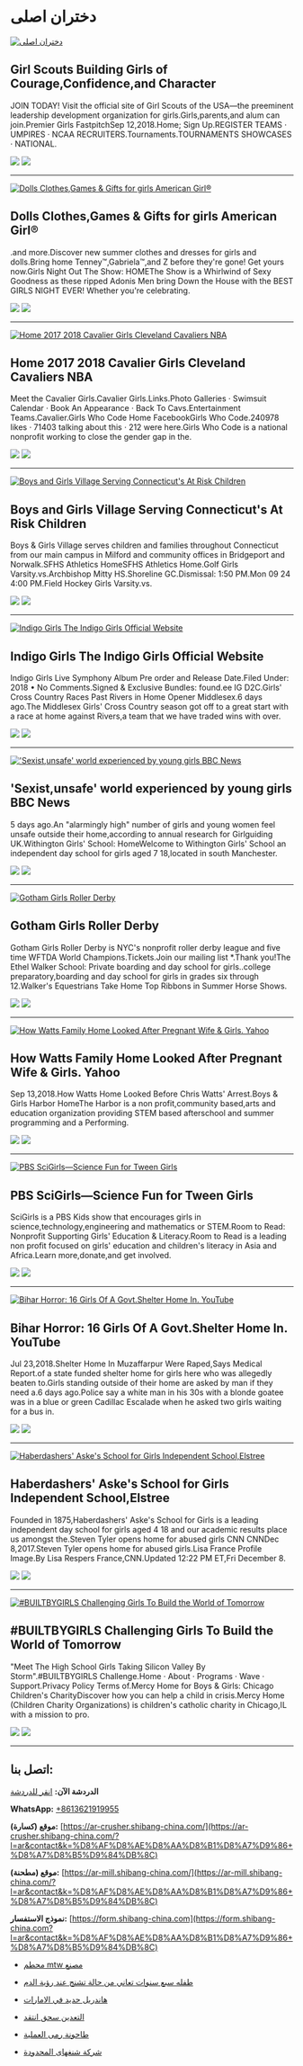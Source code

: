 # دختران اصلی

<a href="https://swt.shibang-china.com/?l=ar&img&k=%D8%AF%D8%AE%D8%AA%D8%B1%D8%A7%D9%86+%D8%A7%D8%B5%D9%84%DB%8C" target="_blank">![دختران اصلی](http://static.shibang-china.com/all-800x300/686.jpg)</a>

## Girl Scouts Building Girls of Courage,Confidence,and Character
JOIN TODAY! Visit the official site of Girl Scouts of the USA—the preeminent leadership development organization for girls.Girls,parents,and alum can join.Premier Girls FastpitchSep 12,2018.Home; Sign Up.REGISTER TEAMS &middot; UMPIRES &middot; NCAA RECRUITERS.Tournaments.TOURNAMENTS SHOWCASES &middot; NATIONAL.


<a href="https://whatsapp.shibangsoft.com/WhatsApp.php" target="_blank" title="WhatsApp">![](http://static.shibang-china.com/icon/whatsapp.png)</a> <a href="https://swt.shibang-china.com/?l=ar&icon&k=%D8%AF%D8%AE%D8%AA%D8%B1%D8%A7%D9%86+%D8%A7%D8%B5%D9%84%DB%8C" target="_blank">![](http://static.shibang-china.com/icon/chat-ar.png)</a>

---

<a href="https://swt.shibang-china.com/?l=ar&img&k=%D8%AF%D8%AE%D8%AA%D8%B1%D8%A7%D9%86+%D8%A7%D8%B5%D9%84%DB%8C" target="_blank">![Dolls Clothes,Games &amp; Gifts for girls American Girl®](http://static.shibang-china.com/all-800x300/1378.jpg)</a>

## Dolls Clothes,Games &amp; Gifts for girls American Girl®
.and more.Discover new summer clothes and dresses for girls and dolls.Bring home Tenney™,Gabriela™,and Z before they&#39;re gone! Get yours now.Girls Night Out The Show: HOMEThe Show is a Whirlwind of Sexy Goodness as these ripped Adonis Men bring Down the House with the BEST GIRLS NIGHT EVER! Whether you&#39;re celebrating.


<a href="https://whatsapp.shibangsoft.com/WhatsApp.php" target="_blank" title="WhatsApp">![](http://static.shibang-china.com/icon/whatsapp.png)</a> <a href="https://swt.shibang-china.com/?l=ar&icon&k=%D8%AF%D8%AE%D8%AA%D8%B1%D8%A7%D9%86+%D8%A7%D8%B5%D9%84%DB%8C" target="_blank">![](http://static.shibang-china.com/icon/chat-ar.png)</a>

---

<a href="https://swt.shibang-china.com/?l=ar&img&k=%D8%AF%D8%AE%D8%AA%D8%B1%D8%A7%D9%86+%D8%A7%D8%B5%D9%84%DB%8C" target="_blank">![Home 2017 2018 Cavalier Girls Cleveland Cavaliers NBA](http://static.shibang-china.com/all-800x300/1185.jpg)</a>

## Home 2017 2018 Cavalier Girls Cleveland Cavaliers NBA
Meet the Cavalier Girls.Cavalier Girls.Links.Photo Galleries &middot; Swimsuit Calendar &middot; Book An Appearance &middot; Back To Cavs.Entertainment Teams.Cavalier.Girls Who Code Home FacebookGirls Who Code.240978 likes · 71403 talking about this · 212 were here.Girls Who Code is a national nonprofit working to close the gender gap in the.


<a href="https://whatsapp.shibangsoft.com/WhatsApp.php" target="_blank" title="WhatsApp">![](http://static.shibang-china.com/icon/whatsapp.png)</a> <a href="https://swt.shibang-china.com/?l=ar&icon&k=%D8%AF%D8%AE%D8%AA%D8%B1%D8%A7%D9%86+%D8%A7%D8%B5%D9%84%DB%8C" target="_blank">![](http://static.shibang-china.com/icon/chat-ar.png)</a>

---

<a href="https://swt.shibang-china.com/?l=ar&img&k=%D8%AF%D8%AE%D8%AA%D8%B1%D8%A7%D9%86+%D8%A7%D8%B5%D9%84%DB%8C" target="_blank">![Boys and Girls Village Serving Connecticut&#39;s At Risk Children](http://static.shibang-china.com/all-800x300/328.jpg)</a>

## Boys and Girls Village Serving Connecticut&#39;s At Risk Children
Boys &amp; Girls Village serves children and families throughout Connecticut from our main campus in Milford and community offices in Bridgeport and Norwalk.SFHS Athletics HomeSFHS Athletics Home.Golf Girls Varsity.vs.Archbishop Mitty HS.Shoreline GC.Dismissal: 1:50 PM.Mon 09 24 4:00 PM.Field Hockey Girls Varsity.vs.


<a href="https://whatsapp.shibangsoft.com/WhatsApp.php" target="_blank" title="WhatsApp">![](http://static.shibang-china.com/icon/whatsapp.png)</a> <a href="https://swt.shibang-china.com/?l=ar&icon&k=%D8%AF%D8%AE%D8%AA%D8%B1%D8%A7%D9%86+%D8%A7%D8%B5%D9%84%DB%8C" target="_blank">![](http://static.shibang-china.com/icon/chat-ar.png)</a>

---

<a href="https://swt.shibang-china.com/?l=ar&img&k=%D8%AF%D8%AE%D8%AA%D8%B1%D8%A7%D9%86+%D8%A7%D8%B5%D9%84%DB%8C" target="_blank">![Indigo Girls The Indigo Girls Official Website](http://static.shibang-china.com/all-800x300/102.jpg)</a>

## Indigo Girls The Indigo Girls Official Website
Indigo Girls Live Symphony Album Pre order and Release Date.Filed Under: 2018 • No Comments.Signed &amp; Exclusive Bundles: found.ee IG D2C.Girls&#39; Cross Country Races Past Rivers in Home Opener Middlesex.6 days ago.The Middlesex Girls&#39; Cross Country season got off to a great start with a race at home against Rivers,a team that we have traded wins with over.


<a href="https://whatsapp.shibangsoft.com/WhatsApp.php" target="_blank" title="WhatsApp">![](http://static.shibang-china.com/icon/whatsapp.png)</a> <a href="https://swt.shibang-china.com/?l=ar&icon&k=%D8%AF%D8%AE%D8%AA%D8%B1%D8%A7%D9%86+%D8%A7%D8%B5%D9%84%DB%8C" target="_blank">![](http://static.shibang-china.com/icon/chat-ar.png)</a>

---

<a href="https://swt.shibang-china.com/?l=ar&img&k=%D8%AF%D8%AE%D8%AA%D8%B1%D8%A7%D9%86+%D8%A7%D8%B5%D9%84%DB%8C" target="_blank">![&#39;Sexist,unsafe&#39; world experienced by young girls BBC News](http://static.shibang-china.com/all-800x300/630.jpg)</a>

## &#39;Sexist,unsafe&#39; world experienced by young girls BBC News
5 days ago.An &quot;alarmingly high&quot; number of girls and young women feel unsafe outside their home,according to annual research for Girlguiding UK.Withington Girls&#39; School: HomeWelcome to Withington Girls&#39; School an independent day school for girls aged 7 18,located in south Manchester.


<a href="https://whatsapp.shibangsoft.com/WhatsApp.php" target="_blank" title="WhatsApp">![](http://static.shibang-china.com/icon/whatsapp.png)</a> <a href="https://swt.shibang-china.com/?l=ar&icon&k=%D8%AF%D8%AE%D8%AA%D8%B1%D8%A7%D9%86+%D8%A7%D8%B5%D9%84%DB%8C" target="_blank">![](http://static.shibang-china.com/icon/chat-ar.png)</a>

---

<a href="https://swt.shibang-china.com/?l=ar&img&k=%D8%AF%D8%AE%D8%AA%D8%B1%D8%A7%D9%86+%D8%A7%D8%B5%D9%84%DB%8C" target="_blank">![Gotham Girls Roller Derby](http://static.shibang-china.com/all-800x300/830.jpg)</a>

## Gotham Girls Roller Derby
Gotham Girls Roller Derby is NYC&#39;s nonprofit roller derby league and five time WFTDA World Champions.Tickets.Join our mailing list *.Thank you!The Ethel Walker School: Private boarding and day school for girls..college preparatory,boarding and day school for girls in grades six through 12.Walker&#39;s Equestrians Take Home Top Ribbons in Summer Horse Shows.


<a href="https://whatsapp.shibangsoft.com/WhatsApp.php" target="_blank" title="WhatsApp">![](http://static.shibang-china.com/icon/whatsapp.png)</a> <a href="https://swt.shibang-china.com/?l=ar&icon&k=%D8%AF%D8%AE%D8%AA%D8%B1%D8%A7%D9%86+%D8%A7%D8%B5%D9%84%DB%8C" target="_blank">![](http://static.shibang-china.com/icon/chat-ar.png)</a>

---

<a href="https://swt.shibang-china.com/?l=ar&img&k=%D8%AF%D8%AE%D8%AA%D8%B1%D8%A7%D9%86+%D8%A7%D8%B5%D9%84%DB%8C" target="_blank">![How Watts Family Home Looked After Pregnant Wife &amp; Girls. Yahoo](http://static.shibang-china.com/all-800x300/728.jpg)</a>

## How Watts Family Home Looked After Pregnant Wife &amp; Girls. Yahoo
Sep 13,2018.How Watts Home Looked Before Chris Watts&#39; Arrest.Boys &amp; Girls Harbor HomeThe Harbor is a non profit,community based,arts and education organization providing STEM based afterschool and summer programming and a Performing.


<a href="https://whatsapp.shibangsoft.com/WhatsApp.php" target="_blank" title="WhatsApp">![](http://static.shibang-china.com/icon/whatsapp.png)</a> <a href="https://swt.shibang-china.com/?l=ar&icon&k=%D8%AF%D8%AE%D8%AA%D8%B1%D8%A7%D9%86+%D8%A7%D8%B5%D9%84%DB%8C" target="_blank">![](http://static.shibang-china.com/icon/chat-ar.png)</a>

---

<a href="https://swt.shibang-china.com/?l=ar&img&k=%D8%AF%D8%AE%D8%AA%D8%B1%D8%A7%D9%86+%D8%A7%D8%B5%D9%84%DB%8C" target="_blank">![PBS SciGirls—Science Fun for Tween Girls](http://static.shibang-china.com/all-800x300/1121.jpg)</a>

## PBS SciGirls—Science Fun for Tween Girls
SciGirls is a PBS Kids show that encourages girls in science,technology,engineering and mathematics or STEM.Room to Read: Nonprofit Supporting Girls&#39; Education &amp; Literacy.Room to Read is a leading non profit focused on girls&#39; education and children&#39;s literacy in Asia and Africa.Learn more,donate,and get involved.


<a href="https://whatsapp.shibangsoft.com/WhatsApp.php" target="_blank" title="WhatsApp">![](http://static.shibang-china.com/icon/whatsapp.png)</a> <a href="https://swt.shibang-china.com/?l=ar&icon&k=%D8%AF%D8%AE%D8%AA%D8%B1%D8%A7%D9%86+%D8%A7%D8%B5%D9%84%DB%8C" target="_blank">![](http://static.shibang-china.com/icon/chat-ar.png)</a>

---

<a href="https://swt.shibang-china.com/?l=ar&img&k=%D8%AF%D8%AE%D8%AA%D8%B1%D8%A7%D9%86+%D8%A7%D8%B5%D9%84%DB%8C" target="_blank">![Bihar Horror: 16 Girls Of A Govt.Shelter Home In. YouTube](http://static.shibang-china.com/all-800x300/987.jpg)</a>

## Bihar Horror: 16 Girls Of A Govt.Shelter Home In. YouTube
Jul 23,2018.Shelter Home In Muzaffarpur Were Raped,Says Medical Report.of a state funded shelter home for girls here who was allegedly beaten to.Girls standing outside of their home are asked by man if they need a.6 days ago.Police say a white man in his 30s with a blonde goatee was in a blue or green Cadillac Escalade when he asked two girls waiting for a bus in.


<a href="https://whatsapp.shibangsoft.com/WhatsApp.php" target="_blank" title="WhatsApp">![](http://static.shibang-china.com/icon/whatsapp.png)</a> <a href="https://swt.shibang-china.com/?l=ar&icon&k=%D8%AF%D8%AE%D8%AA%D8%B1%D8%A7%D9%86+%D8%A7%D8%B5%D9%84%DB%8C" target="_blank">![](http://static.shibang-china.com/icon/chat-ar.png)</a>

---

<a href="https://swt.shibang-china.com/?l=ar&img&k=%D8%AF%D8%AE%D8%AA%D8%B1%D8%A7%D9%86+%D8%A7%D8%B5%D9%84%DB%8C" target="_blank">![Haberdashers&#39; Aske&#39;s School for Girls Independent School,Elstree](http://static.shibang-china.com/all-800x300/857.jpg)</a>

## Haberdashers&#39; Aske&#39;s School for Girls Independent School,Elstree
Founded in 1875,Haberdashers&#39; Aske&#39;s School for Girls is a leading independent day school for girls aged 4 18 and our academic results place us amongst the.Steven Tyler opens home for abused girls CNN CNNDec 8,2017.Steven Tyler opens home for abused girls.Lisa France Profile Image.By Lisa Respers France,CNN.Updated 12:22 PM ET,Fri December 8.


<a href="https://whatsapp.shibangsoft.com/WhatsApp.php" target="_blank" title="WhatsApp">![](http://static.shibang-china.com/icon/whatsapp.png)</a> <a href="https://swt.shibang-china.com/?l=ar&icon&k=%D8%AF%D8%AE%D8%AA%D8%B1%D8%A7%D9%86+%D8%A7%D8%B5%D9%84%DB%8C" target="_blank">![](http://static.shibang-china.com/icon/chat-ar.png)</a>

---

<a href="https://swt.shibang-china.com/?l=ar&img&k=%D8%AF%D8%AE%D8%AA%D8%B1%D8%A7%D9%86+%D8%A7%D8%B5%D9%84%DB%8C" target="_blank">![#BUILTBYGIRLS Challenging Girls To Build the World of Tomorrow](http://static.shibang-china.com/all-800x300/23.jpg)</a>

## #BUILTBYGIRLS Challenging Girls To Build the World of Tomorrow
"Meet The High School Girls Taking Silicon Valley By Storm".#BUILTBYGIRLS Challenge.Home &middot; About &middot; Programs &middot; Wave &middot; Support.Privacy Policy Terms of.Mercy Home for Boys &amp; Girls: Chicago Children&#39;s CharityDiscover how you can help a child in crisis.Mercy Home (Children Charity Organizations) is children&#39;s catholic charity in Chicago,IL with a mission to pro.


<a href="https://whatsapp.shibangsoft.com/WhatsApp.php" target="_blank" title="WhatsApp">![](http://static.shibang-china.com/icon/whatsapp.png)</a> <a href="https://swt.shibang-china.com/?l=ar&icon&k=%D8%AF%D8%AE%D8%AA%D8%B1%D8%A7%D9%86+%D8%A7%D8%B5%D9%84%DB%8C" target="_blank">![](http://static.shibang-china.com/icon/chat-ar.png)</a>

---
## اتصل بنا:

**الدردشة الآن:** [انقر للدردشة](https://swt.shibang-china.com?l=ar&contact&k=%D8%AF%D8%AE%D8%AA%D8%B1%D8%A7%D9%86+%D8%A7%D8%B5%D9%84%DB%8C)

**WhatsApp:**  [+8613621919955](https://whatsapp.shibangsoft.com/WhatsApp.php)

**موقع (كسارة):** [https://ar-crusher.shibang-china.com/](https://ar-crusher.shibang-china.com/?l=ar&contact&k=%D8%AF%D8%AE%D8%AA%D8%B1%D8%A7%D9%86+%D8%A7%D8%B5%D9%84%DB%8C)

**موقع (مطحنة):** [https://ar-mill.shibang-china.com/](https://ar-mill.shibang-china.com/?l=ar&contact&k=%D8%AF%D8%AE%D8%AA%D8%B1%D8%A7%D9%86+%D8%A7%D8%B5%D9%84%DB%8C)

**نموذج الاستفسار:** [https://form.shibang-china.com](https://form.shibang-china.com?l=ar&contact&k=%D8%AF%D8%AE%D8%AA%D8%B1%D8%A7%D9%86+%D8%A7%D8%B5%D9%84%DB%8C)

* [محطم mtw مصنع](../24/%D9%85%D8%AD%D8%B7%D9%85%20mtw%20%D9%85%D8%B5%D9%86%D8%B9.md)

* [طفله سبع سنوات تعاني من حالة تشنج عند رؤية الدم](../21/%D8%B7%D9%81%D9%84%D9%87%20%D8%B3%D8%A8%D8%B9%20%D8%B3%D9%86%D9%88%D8%A7%D8%AA%20%D8%AA%D8%B9%D8%A7%D9%86%D9%8A%20%D9%85%D9%86%20%D8%AD%D8%A7%D9%84%D8%A9%20%D8%AA%D8%B4%D9%86%D8%AC%20%D8%B9%D9%86%D8%AF%20%D8%B1%D8%A4%D9%8A%D8%A9%20%D8%A7%D9%84%D8%AF%D9%85.md)

* [هاندريل حديد في الامارات](../21/%D9%87%D8%A7%D9%86%D8%AF%D8%B1%D9%8A%D9%84%20%D8%AD%D8%AF%D9%8A%D8%AF%20%D9%81%D9%8A%20%D8%A7%D9%84%D8%A7%D9%85%D8%A7%D8%B1%D8%A7%D8%AA.md)

* [التعدين سحق انتقد](../25/%D8%A7%D9%84%D8%AA%D8%B9%D8%AF%D9%8A%D9%86%20%D8%B3%D8%AD%D9%82%20%D8%A7%D9%86%D8%AA%D9%82%D8%AF.md)

* [طاحونة رمى العملية](../22/%D8%B7%D8%A7%D8%AD%D9%88%D9%86%D8%A9%20%D8%B1%D9%85%D9%89%20%D8%A7%D9%84%D8%B9%D9%85%D9%84%D9%8A%D8%A9.md)

* [شركة شنغهاى المحدودة](../21/%D8%B4%D8%B1%D9%83%D8%A9%20%D8%B4%D9%86%D8%BA%D9%87%D8%A7%D9%89%20%D8%A7%D9%84%D9%85%D8%AD%D8%AF%D9%88%D8%AF%D8%A9.md)